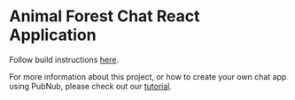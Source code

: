 
# Animal Forest Chat React Application

Follow build instructions [here](https://github.com/pubnub/chat-examples-javascript#animal-forest-chat-application).

For more information about this project, or how to create your own chat app using PubNub, please check out our [tutorial](https://www.pubnub.com/developers/chat-resource-center/docs/getting-started/javascript/).
